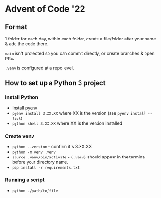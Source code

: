 # Advent of Code '22

## Format
1 folder for each day, within each folder, create a file/folder after your name & add the code there.

`main` isn't protected so you can commit directly, or create branches & open PRs.

`.venv` is configured at a repo level.

## How to set up a Python 3 project
### Install Python
 - Install [pyenv](https://github.com/pyenv/pyenv)
 - `pyenv install 3.XX.XX` where XX is the version (see `pyenv install --list`)
 - `python shell 3.XX.XX` where XX is the version installed

### Create venv
 - `python --version` - confirm it's 3.XX.XX
 - `python -m venv .venv`
 - `source .venv/bin/activate` - `(.venv)` should appear in the terminal before your directory name.
 - `pip install -r requirements.txt`

###  Running a script
 - `python ./path/to/file`

